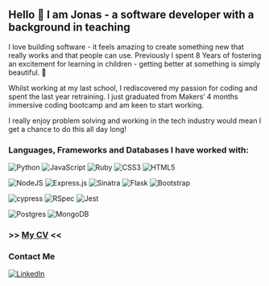 ## Hello :wave: I am Jonas - a software developer with a background in teaching  

I love building software - it feels amazing to create something new that really works and that people can use. Previously I spent 8 Years of fostering an excitement for learning in children - getting better at something is simply beautiful. :hibiscus:

Whilst working at my last school, I rediscovered my passion for coding and spent the last year retraining. I just graduated from Makers‘ 4 months immersive coding bootcamp and am keen to start working.

I really enjoy problem solving and working in the tech industry would mean I get a chance to do this all day long!

### Languages, Frameworks and Databases I have worked with:
  
![Python](https://img.shields.io/badge/python-3670A0?style=for-the-badge&logo=python&logoColor=ffdd54)
![JavaScript](https://img.shields.io/badge/javascript-%23323330.svg?style=for-the-badge&logo=javascript&logoColor=%23F7DF1E)
![Ruby](https://img.shields.io/badge/ruby-%23CC342D.svg?style=for-the-badge&logo=ruby&logoColor=white)
![CSS3](https://img.shields.io/badge/css3-%231572B6.svg?style=for-the-badge&logo=css3&logoColor=white)
![HTML5](https://img.shields.io/badge/html5-%23E34F26.svg?style=for-the-badge&logo=html5&logoColor=white)  

![NodeJS](https://img.shields.io/badge/node.js-6DA55F?style=for-the-badge&logo=node.js&logoColor=white)
![Express.js](https://img.shields.io/badge/express.js-%23404d59.svg?style=for-the-badge&logo=express&logoColor=%2361DAFB)
![Sinatra](https://img.shields.io/badge/Sinatra-black?style=for-the-badge&logo=Sinatra&logoColor=white)
![Flask](https://img.shields.io/badge/flask-%23000.svg?style=for-the-badge&logo=flask&logoColor=white)
![Bootstrap](https://img.shields.io/badge/bootstrap-%23563D7C.svg?style=for-the-badge&logo=bootstrap&logoColor=white)

![cypress](https://img.shields.io/badge/-cypress-%23E5E5E5?style=for-the-badge&logo=cypress&logoColor=058a5e)
![RSpec](https://img.shields.io/badge/RSpec-blue?style=for-the-badge&logo=Rspec&logoColor=white)
![Jest](https://img.shields.io/badge/-jest-%23C21325?style=for-the-badge&logo=jest&logoColor=white)


![Postgres](https://img.shields.io/badge/postgres-%23316192.svg?style=for-the-badge&logo=postgresql&logoColor=white)
![MongoDB](https://img.shields.io/badge/MongoDB-%234ea94b.svg?style=for-the-badge&logo=mongodb&logoColor=white)

### >> [My CV](https://github.com/jonas-diete/CV) <<

### Contact Me
[![LinkedIn](https://img.shields.io/badge/linkedin-%230077B5.svg?style=for-the-badge&logo=linkedin&logoColor=white)](https://www.linkedin.com/in/jonas-diete-8451361b9/)
